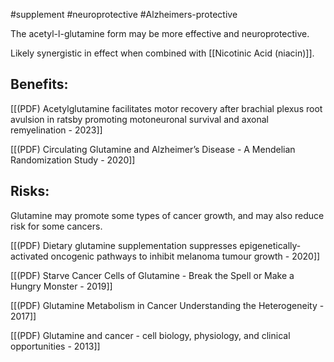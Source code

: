 #supplement #neuroprotective #Alzheimers-protective 

The acetyl-l-glutamine form may be more effective and neuroprotective. 

Likely synergistic in effect when combined with [[Nicotinic Acid (niacin)]].

## Benefits:

[[(PDF) Acetylglutamine facilitates motor recovery after brachial plexus root avulsion in ratsby promoting motoneuronal survival and axonal remyelination - 2023]]

[[(PDF) Circulating Glutamine and Alzheimer’s Disease - A Mendelian Randomization Study - 2020]]

## Risks:

Glutamine may promote some types of cancer growth, and may also reduce risk for some cancers. 

[[(PDF) Dietary glutamine supplementation suppresses epigenetically-activated oncogenic pathways to inhibit melanoma tumour growth - 2020]]

[[(PDF) Starve Cancer Cells of Glutamine - Break the Spell or Make a Hungry Monster  - 2019]]

[[(PDF) Glutamine Metabolism in Cancer  Understanding the Heterogeneity - 2017]]

[[(PDF) Glutamine and cancer - cell biology, physiology, and clinical opportunities - 2013]]
